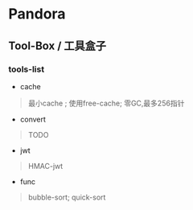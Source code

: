 # Pandora

## Tool-Box / 工具盒子

### tools-list

- cache
> 最小cache ;
> 使用free-cache;
> 零GC,最多256指针

- convert
> TODO

- jwt
> HMAC-jwt

- func
> bubble-sort;
> quick-sort